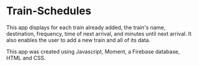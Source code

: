 # Train-Schedules

This app displays for each train already added, the train's name, destination, frequency, time of next arrival, and minutes
until next arrival. It also enables the user to add a new train and all of its data. 

This app was created using Javascript, Moment, a Firebase database, HTML and CSS. 

